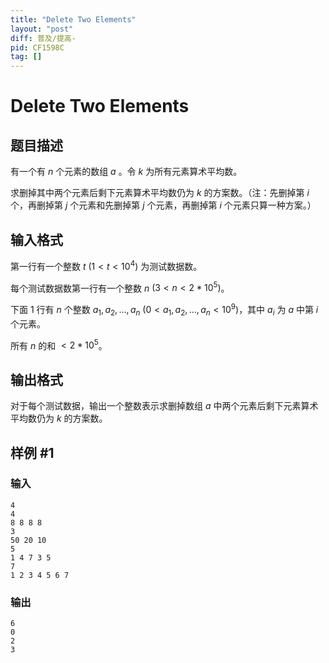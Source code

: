```yaml
---
title: "Delete Two Elements"
layout: "post"
diff: 普及/提高-
pid: CF1598C
tag: []
---
```


# Delete Two Elements

## 题目描述

有一个有 $n$ 个元素的数组 $a$ 。令 $k$ 为所有元素算术平均数。

求删掉其中两个元素后剩下元素算术平均数仍为 $k$ 的方案数。（注：先删掉第 $i$ 个，再删掉第 $j$ 个元素和先删掉第 $j$ 个元素，再删掉第 $i$ 个元素只算一种方案。）

## 输入格式

第一行有一个整数 $t$ $(1 < t < 10^4)$ 为测试数据数。

每个测试数据数第一行有一个整数 $n$ $( 3 < n < 2*10^5 )$。

下面 $1$ 行有 $n$ 个整数 $a_1,a_2,\dots,a_n$ $(0<a_1,a_2,\dots,a_n<10^9)$，其中 $a_i$  为 $a$ 中第 $i$ 个元素。

所有 $n$ 的和 $< 2*10^5$。

## 输出格式

对于每个测试数据，输出一个整数表示求删掉数组 $a$ 中两个元素后剩下元素算术平均数仍为 $k$ 的方案数。

## 样例 #1

### 输入

```
4
4
8 8 8 8
3
50 20 10
5
1 4 7 3 5
7
1 2 3 4 5 6 7
```

### 输出

```
6
0
2
3
```

